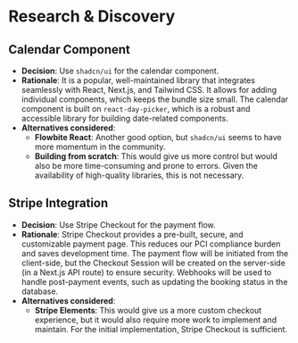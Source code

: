 # Research & Discovery

## Calendar Component

- **Decision**: Use `shadcn/ui` for the calendar component.
- **Rationale**: It is a popular, well-maintained library that integrates seamlessly with React, Next.js, and Tailwind CSS. It allows for adding individual components, which keeps the bundle size small. The calendar component is built on `react-day-picker`, which is a robust and accessible library for building date-related components.
- **Alternatives considered**:
  - **Flowbite React**: Another good option, but `shadcn/ui` seems to have more momentum in the community.
  - **Building from scratch**: This would give us more control but would also be more time-consuming and prone to errors. Given the availability of high-quality libraries, this is not necessary.

## Stripe Integration

- **Decision**: Use Stripe Checkout for the payment flow.
- **Rationale**: Stripe Checkout provides a pre-built, secure, and customizable payment page. This reduces our PCI compliance burden and saves development time. The payment flow will be initiated from the client-side, but the Checkout Session will be created on the server-side (in a Next.js API route) to ensure security. Webhooks will be used to handle post-payment events, such as updating the booking status in the database.
- **Alternatives considered**:
  - **Stripe Elements**: This would give us a more custom checkout experience, but it would also require more work to implement and maintain. For the initial implementation, Stripe Checkout is sufficient.
